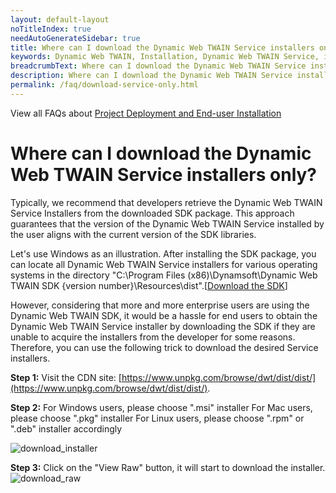 ```yaml
---
layout: default-layout
noTitleIndex: true
needAutoGenerateSidebar: true
title: Where can I download the Dynamic Web TWAIN Service installers only?
keywords: Dynamic Web TWAIN, Installation, Dynamic Web TWAIN Service, installer
breadcrumbText: Where can I download the Dynamic Web TWAIN Service installers only?
description: Where can I download the Dynamic Web TWAIN Service installers only?
permalink: /faq/download-service-only.html
---
```


View all FAQs about [Project Deployment and End-user Installation](
https://www.dynamsoft.com/web-twain/docs/faq/#project-deployment-and-end-user-installation)

# Where can I download the Dynamic Web TWAIN Service installers only?

Typically, we recommend that developers retrieve the Dynamic Web TWAIN Service Installers from the downloaded SDK package. This approach guarantees that the version of the Dynamic Web TWAIN Service installed by the user aligns with the current version of the SDK libraries. 

Let's use Windows as an illustration. After installing the SDK package, you can locate all Dynamic Web TWAIN Service installers for various operating systems in the directory "C:\Program Files (x86)\Dynamsoft\Dynamic Web TWAIN SDK {version number}\Resources\dist".[[Download the SDK](https://www.dynamsoft.com/web-twain/downloads/)]

However, considering that more and more enterprise users are using the Dynamic Web TWAIN SDK, it would be a hassle for end users to obtain the Dynamic Web TWAIN Service installer by downloading the SDK if they are unable to acquire the installers from the developer for some reasons. Therefore, you can use the following trick to download the desired Service installers.

**Step 1:**
Visit the CDN site: [https://www.unpkg.com/browse/dwt/dist/dist/](https://www.unpkg.com/browse/dwt/dist/dist/).

**Step 2:**
For Windows users, please choose ".msi" installer
For Mac users, please choose ".pkg" installer
For Linux users, please choose ".rpm" or ".deb" installer accordingly

![download_installer]({{site.assets}}imgs/download_msi_from_cdn.png)

**Step 3:**
Click on the "View Raw" button, it will start to download the installer.
![download_raw]({{site.assets}}imgs/download_view_raw.png)
